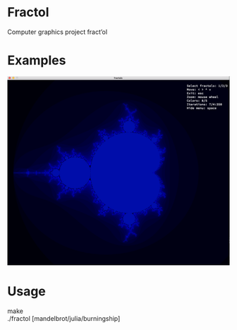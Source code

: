# Fractol
Computer graphics project
fract’ol
# Examples
![Screenshot](https://github.com/Texetomg/Fractol/blob/master/screenshots/Screen%20Shot%202019-02-08%20at%2014.21.43.png)
# Usage
make <br/>
./fractol <name> [mandelbrot/julia/burningship]
